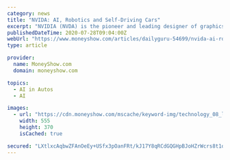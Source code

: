 ```yaml
---
category: news
title: "NVIDA: AI, Robotics and Self-Driving Cars"
excerpt: "NVIDIA (NVDA) is the pioneer and leading designer of graphics processing unit (GPU) chips, which initially were built into computers to improve vid"
publishedDateTime: 2020-07-28T09:04:00Z
webUrl: "https://www.moneyshow.com/articles/dailyguru-54699/nvida-ai-robotics-and-self-driving-cars/"
type: article

provider:
  name: MoneyShow.com
  domain: moneyshow.com

topics:
  - AI in Autos
  - AI

images:
  - url: "https://cdn.moneyshow.com/mscache/keyword-img/technology_08_lrg.jpg"
    width: 555
    height: 370
    isCached: true

secured: "LXtlxcAqbwZFAnOeEy+USfx3pOanFRt/kJ17Y8qRCdGQGHpBJoHZrWcrs8t1qdk3O5G9ARRvxet+RD76zvS9cSxlfyGFWiQ93pvKbDDUpOhxP+wfPpDbzkqxwyRHO122MLbo9MsfrrVCHFAMUAHtsgM9VyKGVMwGHdazie6bPnPwlQ6K9eSRY9ZihmgVxVlWuJuCK2ANL5a+XPwe0iZumIsIcBnkZ5Egya6xtedoKj7YeE4cunBy3Es3OzXSTDtO+YO6DKYsx9d4GPNWJ9rMnU4ZHynmz7xYoSbw46u7QirnPYdfXBpCZfHR5C9qTYj1u+lPCYm3YI9Ynljc7OECRg==;7ijI1AZ3qDWHm22dz2Q0Vw=="
---
```


